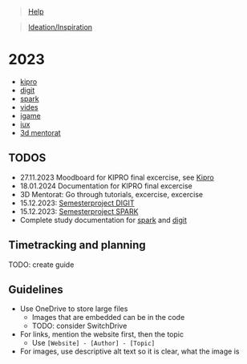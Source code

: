 > [Help](/help)

> [Ideation/Inspiration](/ideation)

# 2023

- [kipro](/kipro)
- [digit](/digit)
- [spark](/spark)
- [vides](/vides)
- [igame](/igame)
- [iux](/iux)
- [3d mentorat](/3d_mentorat)

## TODOS


- 27.11.2023 Moodboard for KIPRO final excercise, see [Kipro](/kipro)
- 18.01.2024 Documentation for KIPRO final excercise
- 3D Mentorat: Go through tutorials, excercise, excercise
- 15.12.2023: [Semesterproject DIGIT](/digit/semesterproject)
- 15.12.2023: [Semesterproject SPARK](https://exorciser.ch/di/ba23/spark/semesterprojekt)
- Complete study documentation for [spark](/spark) and [digit](/digit)

## Timetracking and planning

TODO: create guide

## Guidelines

- Use OneDrive to store large files
  - Images that are embedded can be in the code
  - TODO: consider SwitchDrive
- For links, mention the website first, then the topic
  - Use `[Website] - [Author] - [Topic]`
- For images, use descriptive alt text so it is clear, what the image is